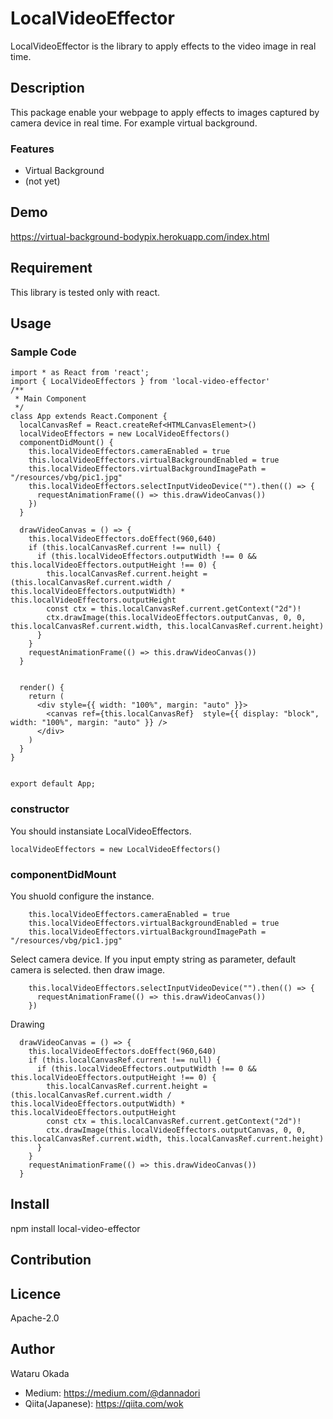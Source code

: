 LocalVideoEffector
====

LocalVideoEffector is the library to apply effects to the video image in real time.

## Description
This package enable your webpage to apply effects to images captured by camera device in real time. For example virtual background.

### Features

- Virtual Background
- (not yet)

## Demo
https://virtual-background-bodypix.herokuapp.com/index.html

## Requirement
This library is tested only with react.

## Usage
### Sample Code

```
import * as React from 'react';
import { LocalVideoEffectors } from 'local-video-effector'
/**
 * Main Component
 */
class App extends React.Component {
  localCanvasRef = React.createRef<HTMLCanvasElement>()
  localVideoEffectors = new LocalVideoEffectors()
  componentDidMount() {
    this.localVideoEffectors.cameraEnabled = true
    this.localVideoEffectors.virtualBackgroundEnabled = true
    this.localVideoEffectors.virtualBackgroundImagePath = "/resources/vbg/pic1.jpg"
    this.localVideoEffectors.selectInputVideoDevice("").then(() => {
      requestAnimationFrame(() => this.drawVideoCanvas())
    })
  }

  drawVideoCanvas = () => {
    this.localVideoEffectors.doEffect(960,640)
    if (this.localCanvasRef.current !== null) {
      if (this.localVideoEffectors.outputWidth !== 0 && this.localVideoEffectors.outputHeight !== 0) {
        this.localCanvasRef.current.height = (this.localCanvasRef.current.width / this.localVideoEffectors.outputWidth) * this.localVideoEffectors.outputHeight
        const ctx = this.localCanvasRef.current.getContext("2d")!
        ctx.drawImage(this.localVideoEffectors.outputCanvas, 0, 0, this.localCanvasRef.current.width, this.localCanvasRef.current.height)
      }
    }
    requestAnimationFrame(() => this.drawVideoCanvas())
  }


  render() {
    return (
      <div style={{ width: "100%", margin: "auto" }}>
        <canvas ref={this.localCanvasRef}  style={{ display: "block", width: "100%", margin: "auto" }} />
      </div>
    )
  }
}


export default App;
```
### constructor
You should instansiate LocalVideoEffectors.

```
localVideoEffectors = new LocalVideoEffectors()
```

### componentDidMount
You shuold configure the instance.
```
    this.localVideoEffectors.cameraEnabled = true
    this.localVideoEffectors.virtualBackgroundEnabled = true
    this.localVideoEffectors.virtualBackgroundImagePath = "/resources/vbg/pic1.jpg"
```


Select camera device. If you input empty string as parameter, default camera is selected.
then draw image.
```
    this.localVideoEffectors.selectInputVideoDevice("").then(() => {
      requestAnimationFrame(() => this.drawVideoCanvas())
    })
```

Drawing

```
  drawVideoCanvas = () => {
    this.localVideoEffectors.doEffect(960,640)
    if (this.localCanvasRef.current !== null) {
      if (this.localVideoEffectors.outputWidth !== 0 && this.localVideoEffectors.outputHeight !== 0) {
        this.localCanvasRef.current.height = (this.localCanvasRef.current.width / this.localVideoEffectors.outputWidth) * this.localVideoEffectors.outputHeight
        const ctx = this.localCanvasRef.current.getContext("2d")!
        ctx.drawImage(this.localVideoEffectors.outputCanvas, 0, 0, this.localCanvasRef.current.width, this.localCanvasRef.current.height)
      }
    }
    requestAnimationFrame(() => this.drawVideoCanvas())
  }
```


## Install

npm install local-video-effector

## Contribution

## Licence

Apache-2.0

## Author

Wataru Okada

- Medium: https://medium.com/@dannadori
- Qiita(Japanese): https://qiita.com/wok
